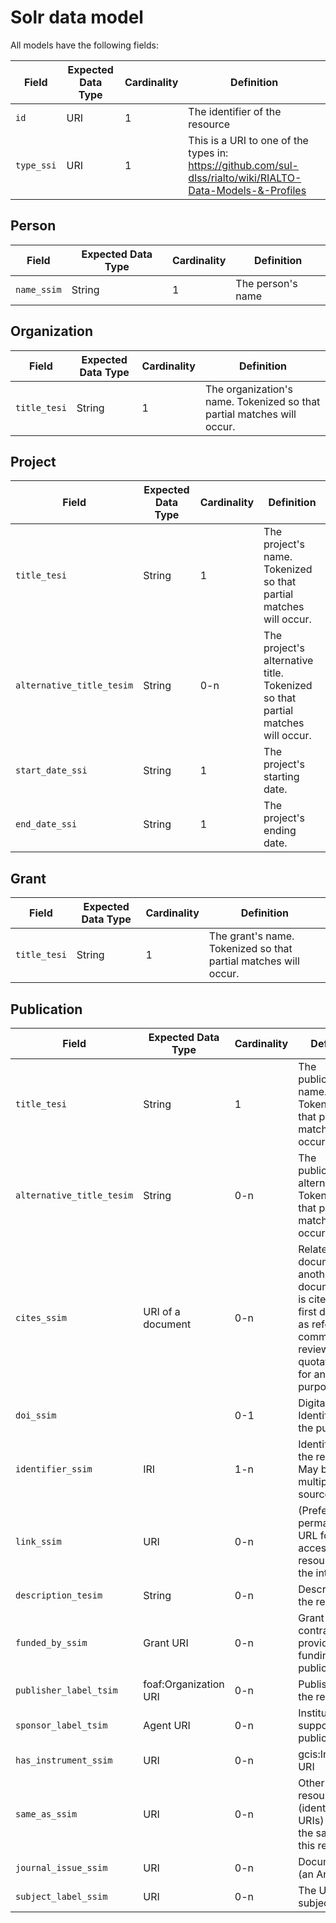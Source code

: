 # Solr data model
All models have the following fields:

Field               | Expected Data Type | Cardinality | Definition
------------------- | ------------------ | ----------- | ----------------------
`id` | URI | 1 | The identifier of the resource
`type_ssi` | URI | 1 | This is a URI to one of the types in: https://github.com/sul-dlss/rialto/wiki/RIALTO-Data-Models-&-Profiles

## Person

Field               | Expected Data Type | Cardinality | Definition
------------------- | ------------------ | ----------- | ----------------------
`name_ssim` | String | 1 | The person's name

## Organization

Field               | Expected Data Type | Cardinality | Definition
------------------- | ------------------ | ----------- | ----------------------
`title_tesi` | String | 1 | The organization's name. Tokenized so that partial matches will occur.

## Project

Field               | Expected Data Type | Cardinality | Definition
------------------- | ------------------ | ----------- | ----------------------
`title_tesi` | String | 1 | The project's name. Tokenized so that partial matches will occur.
`alternative_title_tesim` | String | 0-n | The project's alternative title. Tokenized so that partial matches will occur.
`start_date_ssi` | String | 1 | The project's starting date.
`end_date_ssi` | String | 1 | The project's ending date.

## Grant

Field               | Expected Data Type | Cardinality | Definition
------------------- | ------------------ | ----------- | ----------------------
`title_tesi` | String | 1 | The grant's name. Tokenized so that partial matches will occur.

## Publication

Field               | Expected Data Type | Cardinality | Definition
------------------- | ------------------ | ----------- | ----------------------
`title_tesi` | String | 1 | The publication's name. Tokenized so that partial matches will occur.
`alternative_title_tesim` | String | 0-n | The publications's alternative title. Tokenized so that partial matches will occur.
`cites_ssim`| URI of a document| 0-n | Relates a document to another document that is cited by the first document as reference, comment, review, quotation or for another purpose.
`doi_ssim`|| 0-1 | Digital Object Identifier for the publication.
`identifier_ssim`| IRI | 1-n | Identifier for the resource. May be from multiple sources.
`link_ssim` | URI | 0-n | (Preferably, permanent) URL for accessing the resource on the internet.
`description_tesim` | String | 0-n | Description of the resource.
`funded_by_ssim` | Grant URI | 0-n | Grant (or contract) providing funding for the publication.
`publisher_label_tsim` | foaf:Organization URI | 0-n | Publisher of the resource.
`sponsor_label_tsim` | Agent URI | 0-n | Institution supporting the publication.
`has_instrument_ssim` | URI | 0-n | gcis:Instrument URI
`same_as_ssim` | URI | 0-n | Other resources (identified via URIs) that are the same as this resource.
`journal_issue_ssim` | URI | 0-n | Document URI (an Article)
`subject_label_ssim` | URI | 0-n | The URI for the subject
